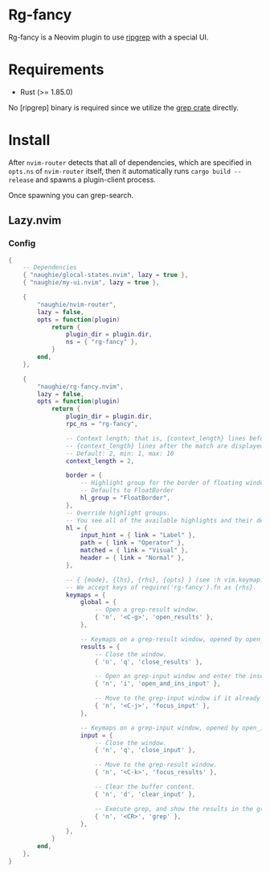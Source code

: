 # Rg-fancy

Rg-fancy is a Neovim plugin to use [ripgrep](https://github.com/BurntSushi/ripgrep) with a special UI.


# Requirements

- Rust (>= 1.85.0)

No [ripgrep] binary is required since we utilize the [grep crate](https://crates.io/crates/grep) directly.


# Install

After `nvim-router` detects that all of dependencies, which are specified in `opts.ns` of `nvim-router` itself, then it automatically runs `cargo build --release` and spawns a plugin-client process.

Once spawning you can grep-search.

## Lazy.nvim

### Config

```lua
{
    -- Dependencies
    { "naughie/glocal-states.nvim", lazy = true },
    { "naughie/my-ui.nvim", lazy = true },

    {
        "naughie/nvim-router",
        lazy = false,
        opts = function(plugin)
            return {
                plugin_dir = plugin.dir,
                ns = { "rg-fancy" },
            }
        end,
    },

    {
        "naughie/rg-fancy.nvim",
        lazy = false,
        opts = function(plugin)
            return {
                plugin_dir = plugin.dir,
                rpc_ns = "rg-fancy",

                -- Context length; that is, {context_length} lines before the match and
                -- {context_length} lines after the match are displayed.
                -- Default: 2, min: 1, max: 10
                context_length = 2,

                border = {
                    -- Highlight group for the border of floating windows.
                    -- Defaults to FloatBorder
                    hl_group = "FloatBorder",
                },
                -- Override highlight groups.
                -- You see all of the available highlights and their default values in the ./lua/rg-fancy/highlight.lua.
                hl = {
                    input_hint = { link = "Label" },
                    path = { link = "Operator" },
                    matched = { link = "Visual" },
                    header = { link = "Normal" },
                },

                -- { {mode}, {lhs}, {rhs}, {opts} } (see :h vim.keymap.set())
                -- We accept keys of require('rg-fancy').fn as {rhs}.
                keymaps = {
                    global = {
                        -- Open a grep-result window.
                        { 'n', '<C-g>', 'open_results' },
                    },

                    -- Keymaps on a grep-result window, opened by open_results
                    results = {
                        -- Close the window.
                        { 'n', 'q', 'close_results' },

                        -- Open an grep-input window and enter the insert mode.
                        { 'n', 'i', 'open_and_ins_input' },

                        -- Move to the grep-input window if it already exists.
                        { 'n', '<C-j>', 'focus_input' },
                    },

                    -- Keymaps on a grep-input window, opened by open_input or open_and_ins_input
                    input = {
                        -- Close the window.
                        { 'n', 'q', 'close_input' },

                        -- Move to the grep-result window.
                        { 'n', '<C-k>', 'focus_results' },

                        -- Clear the buffer content.
                        { 'n', 'd', 'clear_input' },

                        -- Execute grep, and show the results in the grep-result window.
                        { 'n', '<CR>', 'grep' },
                    },
                },
            }
        end,
    },
}
```

